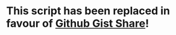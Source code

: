 # This script has been replaced in favour of [Github Gist Share](https://github.com/jerone/UserScripts/tree/master/Github_Gist_Share)!